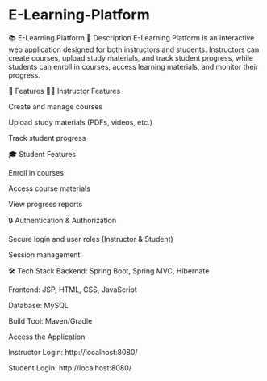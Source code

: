 # E-Learning-Platform
📚 E-Learning Platform
📖 Description
E-Learning Platform is an interactive web application designed for both instructors and students. Instructors can create courses, upload study materials, and track student progress, while students can enroll in courses, access learning materials, and monitor their progress.

🚀 Features
🧑‍🏫 Instructor Features

Create and manage courses

Upload study materials (PDFs, videos, etc.)

Track student progress

🎓 Student Features

Enroll in courses

Access course materials

View progress reports

🔒 Authentication & Authorization

Secure login and user roles (Instructor & Student)

Session management

🛠️ Tech Stack
Backend: Spring Boot, Spring MVC, Hibernate

Frontend: JSP, HTML, CSS, JavaScript

Database: MySQL

Build Tool: Maven/Gradle

Access the Application

Instructor Login: http://localhost:8080/

Student Login: http://localhost:8080/
